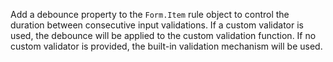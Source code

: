 Add a debounce property to the `Form.Item` rule object to control the duration between consecutive input validations. If a custom validator is used, the debounce will be applied to the custom validation function. If no custom validator is provided, the built-in validation mechanism will be used.
